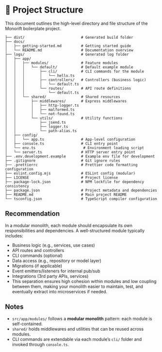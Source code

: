 # 📁 Project Structure

This document outlines the high-level directory and file structure of the Monorift boilerplate project.

```
├── dist/                          # Generated build folder
├── docs/
│   ├── getting-started.md         # Getting started guide
│   └── README.md                  # Documentation overview
├── logs/                          # Generated log folder
│   ├── app/
│   │   ├── modules/               # Feature modules
│   │   │   └── default/           # Default example module
│   │   │       ├── cli/           # CLI commands for the module
│   │   │       │   └── hello.ts
│   │   │       ├── controllers/   # Controllers (business logic)
│   │   │       │   └── default.ts
│   │   │       └── routes/        # API route definitions
│   │   │           └── default.ts
│   │   └── shared/                # Shared resources
│   │       ├── middlewares/       # Express middlewares
│   │       │   ├── http-logger.ts
│   │       │   ├── malformed.ts
│   │       │   └── not-found.ts
│   │       └── utils/             # Utility functions
│   │           ├── jsend.ts
│   │           ├── logger.ts
│   │           └── path-alias.ts
│   ├── config/
│   │   └── app.ts                 # App-level configuration
│   ├── console.ts                 # CLI entry point
│   └── env.ts                      # Environment loading script
│   └── server.ts                  # HTTP server entry point
├── .env.development.example       # Example env file for development
├── .gitignore                     # Git ignore rules
├── .prettierrc                    # Prettier code formatting configuration
├── eslint.config.mjs              # ESLint config (modular)
├── LICENSE                        # Project license
├── package-lock.json              # NPM lockfile for dependency consistency
├── package.json                   # Project metadata and dependencies
├── README.md                      # Main project README
└── tsconfig.json                  # TypeScript compiler configuration
```

## Recommendation

In a modular monolith, each module should encapsulate its own responsibilities and dependencies. A well-structured module typically includes:

- Business logic (e.g., services, use cases)
- API routes and controllers
- CLI commands (optional)
- Data access (e.g., repository or model layer)
- Migrations (if applicable)
- Event emitters/listeners for internal pub/sub
- Integrations (3rd party APIs, services)
- This separation ensures high cohesion within modules and low coupling between them, making your monolith easier to maintain, test, and eventually extract into microservices if needed.

## Notes

- `src/app/modules/` follows a **modular monolith** pattern: each module is self-contained.
- `shared/` holds middlewares and utilities that can be reused across modules.
- CLI commands are extendable via each module’s `cli/` folder and invoked through `console.ts`.